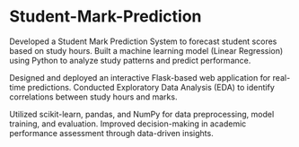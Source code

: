 # Student-Mark-Prediction

Developed a Student Mark Prediction System to forecast student scores based on study hours. Built a machine learning model (Linear Regression) using Python to analyze study patterns and predict performance.
 
 Designed and deployed an interactive Flask-based web application for real-time predictions. Conducted Exploratory Data Analysis (EDA) to identify correlations between study hours and marks.
 
Utilized scikit-learn, pandas, and NumPy for data preprocessing, model training, and evaluation. Improved decision-making in academic performance assessment through data-driven insights.
 
